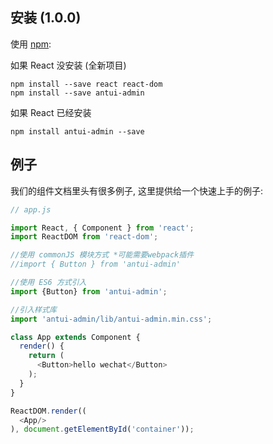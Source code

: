 ## 安装 (1.0.0)

使用 [npm](http://npmjs.com/):

如果 React 没安装 (全新项目)

```
npm install --save react react-dom
npm install --save antui-admin
```

如果 React 已经安装

```
npm install antui-admin --save
```

## 例子

我们的组件文档里头有很多例子, 这里提供给一个快速上手的例子:
```javascript
// app.js

import React, { Component } from 'react';
import ReactDOM from 'react-dom';

//使用 commonJS 模块方式 *可能需要webpack插件
//import { Button } from 'antui-admin'

//使用 ES6 方式引入
import {Button} from 'antui-admin';

//引入样式库
import 'antui-admin/lib/antui-admin.min.css';

class App extends Component {
  render() {
    return (
      <Button>hello wechat</Button>
    );
  }
}

ReactDOM.render((
  <App/>
), document.getElementById('container'));

```

